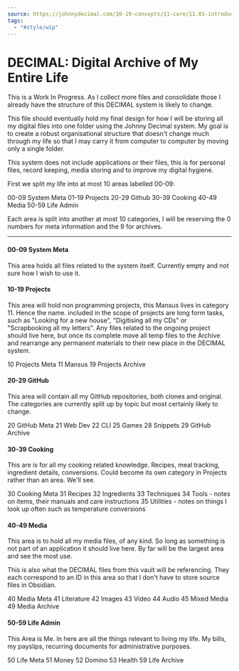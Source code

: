 ```yaml
---
source: https://johnnydecimal.com/10-19-concepts/11-core/11.01-introduction/
tags:
  - "#style/wip"
---
```

# DECIMAL: Digital Archive of My Entire Life

This is a Work In Progress. As I collect more files and consolidate those I already have the structure of this DECIMAL system is likely to change. 

This file should eventually hold my final design for how I will be storing all my digital files into one folder using the Johnny Decimal system. My goal is to create a robust organisational structure that doesn't change much through my life so that I may carry it from computer to computer by moving only a single folder.

This system does not include applications or their files, this is for personal files, record keeping, media storing and to improve my digital hygiene.

First we split my life into at most 10 areas labelled 00-09:

00-09 System Meta
01-19 Projects
20-29 Github
30-39 Cooking
40-49 Media
50-59 Life Admin

Each area is split into another at most 10 categories, I will be reserving the 0 numbers for meta information and the 9 for archives.

---
#### 00-09 System Meta

This area holds all files related to the system itself. Currently empty and not sure how I wish to use it.
#### 10-19 Projects

This area will hold non programming projects, this Mansus lives in category 11. Hence the name.
included in the scope of projects are long form tasks, such as "Looking for a new house", "Digitising all my CDs" or "Scrapbooking all my letters". Any files related to the ongoing project should live here, but once its complete move all temp files to the Archive and rearrange any permanent materials to their new place in the DECIMAL system.

10 Projects Meta
11 Mansus
19 Projects Archive
#### 20-29 GitHub

This area will contain all my GitHub repositories, both clones and original. The categories are currently split up by topic but most certainly likely to change.

20 GitHub Meta
21 Web Dev
22 CLI
25 Games
28 Snippets
29 GitHub Archive
#### 30-39 Cooking

This are is for all my cooking related knowledge. Recipes, meal tracking, ingredient details, conversions. Could become its own category in Projects rather than an area. We'll see.

30 Cooking Meta
31 Recipes
32 Ingredients
33 Techniques
34 Tools - notes on items, their manuals and care instructions
35 Utilities - notes on things I look up often such as temperature conversions
#### 40-49 Media

This area is to hold all my media files, of any kind. So long as something is not part of an application it should live here. By far will be the largest area and see the most use. 

This is also what the DECIMAL files from this vault will be referencing. They each correspond to an ID in this area so that I don't have to store source files in Obsidian. 

40 Media Meta
41 Literature
42 Images
43 Video
44 Audio
45 Mixed Media
49 Media Archive
#### 50-59 Life Admin

This Area is Me. In here are all the things relevant to living my life. My bills, my payslips, recurring documents for administrative purposes.

50 Life Meta
51 Money
52 Domino
53 Health
59 Life Archive